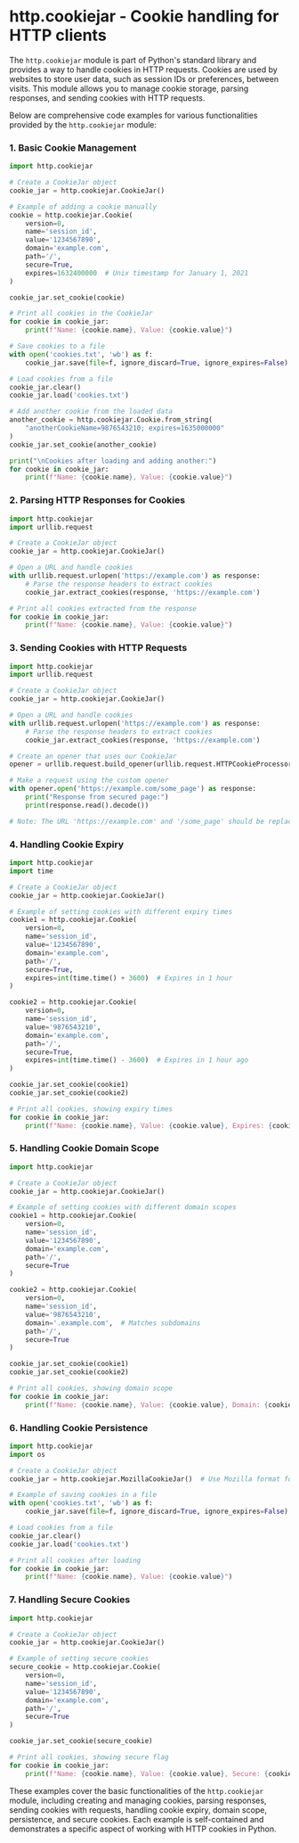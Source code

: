 # http.cookiejar - Cookie handling for HTTP clients

The `http.cookiejar` module is part of Python's standard library and provides a way to handle cookies in HTTP requests. Cookies are used by websites to store user data, such as session IDs or preferences, between visits. This module allows you to manage cookie storage, parsing responses, and sending cookies with HTTP requests.

Below are comprehensive code examples for various functionalities provided by the `http.cookiejar` module:

### 1. Basic Cookie Management

```python
import http.cookiejar

# Create a CookieJar object
cookie_jar = http.cookiejar.CookieJar()

# Example of adding a cookie manually
cookie = http.cookiejar.Cookie(
    version=0,
    name='session_id',
    value='1234567890',
    domain='example.com',
    path='/',
    secure=True,
    expires=1632400000  # Unix timestamp for January 1, 2021
)

cookie_jar.set_cookie(cookie)

# Print all cookies in the CookieJar
for cookie in cookie_jar:
    print(f"Name: {cookie.name}, Value: {cookie.value}")

# Save cookies to a file
with open('cookies.txt', 'wb') as f:
    cookie_jar.save(file=f, ignore_discard=True, ignore_expires=False)

# Load cookies from a file
cookie_jar.clear()
cookie_jar.load('cookies.txt')

# Add another cookie from the loaded data
another_cookie = http.cookiejar.Cookie.from_string(
    "anotherCookieName=9876543210; expires=1635000000"
)
cookie_jar.set_cookie(another_cookie)

print("\nCookies after loading and adding another:")
for cookie in cookie_jar:
    print(f"Name: {cookie.name}, Value: {cookie.value}")
```

### 2. Parsing HTTP Responses for Cookies

```python
import http.cookiejar
import urllib.request

# Create a CookieJar object
cookie_jar = http.cookiejar.CookieJar()

# Open a URL and handle cookies
with urllib.request.urlopen('https://example.com') as response:
    # Parse the response headers to extract cookies
    cookie_jar.extract_cookies(response, 'https://example.com')

# Print all cookies extracted from the response
for cookie in cookie_jar:
    print(f"Name: {cookie.name}, Value: {cookie.value}")
```

### 3. Sending Cookies with HTTP Requests

```python
import http.cookiejar
import urllib.request

# Create a CookieJar object
cookie_jar = http.cookiejar.CookieJar()

# Open a URL and handle cookies
with urllib.request.urlopen('https://example.com') as response:
    # Parse the response headers to extract cookies
    cookie_jar.extract_cookies(response, 'https://example.com')

# Create an opener that uses our CookieJar
opener = urllib.request.build_opener(urllib.request.HTTPCookieProcessor(cookie_jar))

# Make a request using the custom opener
with opener.open('https://example.com/some_page') as response:
    print("Response from secured page:")
    print(response.read().decode())

# Note: The URL 'https://example.com' and '/some_page' should be replaced with actual URLs used in your application.
```

### 4. Handling Cookie Expiry

```python
import http.cookiejar
import time

# Create a CookieJar object
cookie_jar = http.cookiejar.CookieJar()

# Example of setting cookies with different expiry times
cookie1 = http.cookiejar.Cookie(
    version=0,
    name='session_id',
    value='1234567890',
    domain='example.com',
    path='/',
    secure=True,
    expires=int(time.time() + 3600)  # Expires in 1 hour
)

cookie2 = http.cookiejar.Cookie(
    version=0,
    name='session_id',
    value='9876543210',
    domain='example.com',
    path='/',
    secure=True,
    expires=int(time.time() - 3600)  # Expires in 1 hour ago
)

cookie_jar.set_cookie(cookie1)
cookie_jar.set_cookie(cookie2)

# Print all cookies, showing expiry times
for cookie in cookie_jar:
    print(f"Name: {cookie.name}, Value: {cookie.value}, Expires: {cookie.expires}")
```

### 5. Handling Cookie Domain Scope

```python
import http.cookiejar

# Create a CookieJar object
cookie_jar = http.cookiejar.CookieJar()

# Example of setting cookies with different domain scopes
cookie1 = http.cookiejar.Cookie(
    version=0,
    name='session_id',
    value='1234567890',
    domain='example.com',
    path='/',
    secure=True
)

cookie2 = http.cookiejar.Cookie(
    version=0,
    name='session_id',
    value='9876543210',
    domain='.example.com',  # Matches subdomains
    path='/',
    secure=True
)

cookie_jar.set_cookie(cookie1)
cookie_jar.set_cookie(cookie2)

# Print all cookies, showing domain scope
for cookie in cookie_jar:
    print(f"Name: {cookie.name}, Value: {cookie.value}, Domain: {cookie.domain}")
```

### 6. Handling Cookie Persistence

```python
import http.cookiejar
import os

# Create a CookieJar object
cookie_jar = http.cookiejar.MozillaCookieJar()  # Use Mozilla format for easier reading/writing

# Example of saving cookies in a file
with open('cookies.txt', 'wb') as f:
    cookie_jar.save(file=f, ignore_discard=True, ignore_expires=False)

# Load cookies from a file
cookie_jar.clear()
cookie_jar.load('cookies.txt')

# Print all cookies after loading
for cookie in cookie_jar:
    print(f"Name: {cookie.name}, Value: {cookie.value}")
```

### 7. Handling Secure Cookies

```python
import http.cookiejar

# Create a CookieJar object
cookie_jar = http.cookiejar.CookieJar()

# Example of setting secure cookies
secure_cookie = http.cookiejar.Cookie(
    version=0,
    name='session_id',
    value='1234567890',
    domain='example.com',
    path='/',
    secure=True
)

cookie_jar.set_cookie(secure_cookie)

# Print all cookies, showing secure flag
for cookie in cookie_jar:
    print(f"Name: {cookie.name}, Value: {cookie.value}, Secure: {cookie.secure}")
```

These examples cover the basic functionalities of the `http.cookiejar` module, including creating and managing cookies, parsing responses, sending cookies with requests, handling cookie expiry, domain scope, persistence, and secure cookies. Each example is self-contained and demonstrates a specific aspect of working with HTTP cookies in Python.
